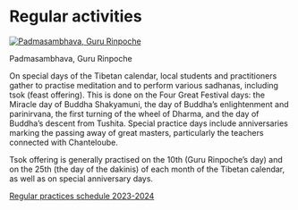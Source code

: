 #  Regular activities 

[ ![Padmasambhava, Guru Rinpoche](/images/img_guru_rinpoche-150x150.jpg) ](http://www.songtsen.org/chanteloube/wp-content/uploads/sites/5/2013/11/img_guru_rinpoche.jpg)

Padmasambhava, Guru Rinpoche 

On special days of the Tibetan calendar, local students and practitioners gather to practise meditation and to perform various sadhanas, including tsok (feast offering). This is done on the Four Great Festival days: the Miracle day of Buddha Shakyamuni, the day of Buddha’s enlightenment and parinirvana, the first turning of the wheel of Dharma, and the day of Buddha’s descent from Tushita. Special practice days include anniversaries marking the passing away of great masters, particularly the teachers connected with Chanteloube. 

Tsok offering is generally practised on the 10th (Guru Rinpoche’s day) and on the 25th (the day of the dakinis) of each month of the Tibetan calendar, as well as on special anniversary days. 

[ Regular practices schedule 2023-2024 ](http://www.songtsen.org/chanteloube/wp-content/uploads/sites/5/2023/02/Regular-practices-schedule-2023-2024.pdf)

